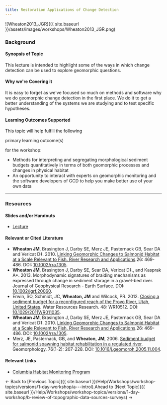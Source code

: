 ```yaml
---
title: Restoration Applications of Change Detection
---
```


![Wheaton2013_JGR]({{ site.baseurl }}/assets/images/workshops/Wheaton2013_JGR.png)

### Background

#### Synopsis of Topic

This lecture is intended to highlight some of the ways in which change detection can be used to explore geomorphic questions. 

#### Why we're Covering it

It is easy to forget as we've focused so much on methods and software why we do geomorphic change detection in the first place. We do it to get a better understanding of the systems we are studying and to test specific hypotheses. 

#### Learning Outcomes Supported

This topic will help fulfill the following 

primary learning outcome(s)

 for the workshop:

- Methods for interpreting and segregating morphological sediment budgets quantitatively in terms of both geomorphic processes and changes in physical habitat
- An opportunity to interact with experts on geomorphic monitoring and the software developers of GCD to help you make better use of your own data

------

### Resources

#### Slides and/or Handouts

-  [Lecture](http://etal.usu.edu/GCD/Workshop/2015_RRNW/Lectures/B_Applications.pdf)  

#### 

#### Relevant or Cited Literature

- **Wheaton JM**, Brasington J, Darby SE, Merz JE, Pasternack GB, Sear DA and Vericat D‡. 2010. [Linking Geomorphic Changes to Salmonid Habitat at a Scale Relevant to Fish. River Research and Applications](http://www.joewheaton.org/Home/research/paper-downloads/Wheaton_EcohydraulicSI_RRA.pdf).26: 469-486. DOI: [10.1002/rra.1305](http://dx.doi.org/10.1002/rra.1305).
- **Wheaton JM**, Brasington J, Darby SE, Sear DA, Vericat D‡., and Kasprak A*. 2013. Morphodynamic signatures of braiding mechanisms as expressed through change in sediment storage in a gravel-bed river. Journal of Geophysical Research - Earth Surface. DOI: [10.1002/jgrf.20060](http://dx.doi.org/10.1002/jgrf.20060).
- Erwin, SO, Schmidt, JC, **Wheaton, JM** and Wilcock, PR. 2012. [Closing a sediment budget for a reconfigured reach of the Provo River, Utah, United States](http://etal.usu.edu/Downloads/wrcr13567.pdf). Water Resources Research. 48: WR10512. DOI: [10.1029/2011WR011035](http://dx.doi.org/10.1029/2011WR011035).
- **Wheaton JM**, Brasington J, Darby SE, Merz JE, Pasternack GB, Sear DA and Vericat D‡. 2010. [Linking Geomorphic Changes to Salmonid Habitat at a Scale Relevant to Fish. River Research and Applications](http://www.joewheaton.org/Home/research/paper-downloads/Wheaton_EcohydraulicSI_RRA.pdf).26: 469-486. DOI: [10.1002/rra.1305](http://dx.doi.org/10.1002/rra.1305).
- Merz, JE, Pasternack, GB, and **Wheaton, JM**, 2006. [Sediment budget for salmonid spawning habitat rehabilitation in a regulated river](http://etal.usu.edu/Downloads/Merz_Sedbudget.pdf). Geomorphology. 76(1-2): 207-228. DOI: [10.1016/j.geomorph.2005.11.004](http://dx.doi.org/10.1016/j.geomorph.2005.11.004).

#### Relevant Links

- [Columbia Habitat Monitoring Program](http://champmonitoring.org/)



← Back to [Previous Topic]({{ site.baseurl }}/Help/Workshops/workshop-topics/versions/1-day-workshop/a---introl)[ ](http://gcdworkshop.joewheaton.org/system/errors/NodeNotFound?suri=wuid:gx:7c046a548956bd8e)               Ahead to [Next Topic]({{ site.baseurl }}/Help/Workshops/workshop-topics/versions/1-day-workshop/b-review-of-topographic-data-sources-surveys)  →
